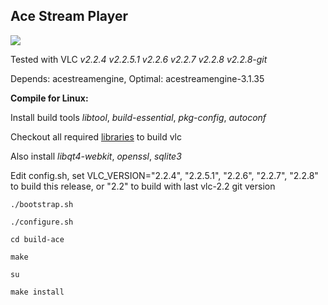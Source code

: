 Ace Stream Player
-----------------

![](https://o9.icdn.ru/j/jcryton/1/64283811AmG.jpg)

Tested with VLC *v2.2.4 v2.2.5.1 v2.2.6 v2.2.7 v2.2.8 v2.2.8-git*

Depends: acestreamengine,
Optimal: acestreamengine-3.1.35

**Compile for Linux:** 

Install build tools *libtool*, *build-essential*, *pkg-config*, *autoconf*

Checkout all required [libraries] to build vlc

Also install *libqt4-webkit*, *openssl*, *sqlite3*

Edit config.sh, set VLC_VERSION="2.2.4", "2.2.5.1", "2.2.6", "2.2.7", "2.2.8"
to build this release, or "2.2" to build with last vlc-2.2 git version

`./bootstrap.sh`

`./configure.sh`

`cd build-ace`

`make`

`su`

`make install`


[libraries]:https://wiki.videolan.org/Contrib_Status/
